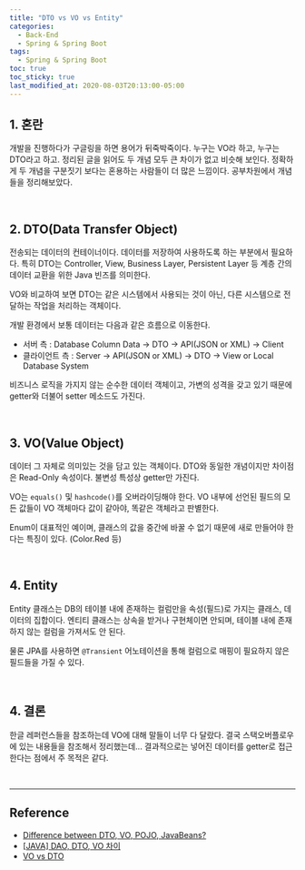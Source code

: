 ```yaml
---
title: "DTO vs VO vs Entity"
categories:
  - Back-End
  - Spring & Spring Boot
tags:
  - Spring & Spring Boot
toc: true
toc_sticky: true
last_modified_at: 2020-08-03T20:13:00-05:00
---
```


## 1. 혼란

개발을 진행하다가 구글링을 하면 용어가 뒤죽박죽이다. 누구는 VO라 하고, 누구는 DTO라고 하고. 정리된 글을 읽어도 두 개념 모두 큰 차이가 없고 비슷해 보인다. 정확하게 두 개념을 구분짓기 보다는 혼용하는 사람들이 더 많은 느낌이다. 공부차원에서 개념들을 정리해보았다.

<br>

## 2. DTO(Data Transfer Object)

전송되는 데이터의 컨테이너이다. 데이터를 저장하여 사용하도록 하는 부분에서 필요하다. 특히 DTO는 Controller, View, Business Layer, Persistent Layer 등 계층 간의 데이터 교환을 위한 Java 빈즈를 의미한다.

VO와 비교하여 보면 DTO는 같은 시스템에서 사용되는 것이 아닌, 다른 시스템으로 전달하는 작업을 처리하는 객체이다.

개발 환경에서 보통 데이터는 다음과 같은 흐름으로 이동한다.
* 서버 측 : Database Column Data -> DTO -> API(JSON or XML) -> Client
* 클라이언트 측 : Server -> API(JSON or XML) -> DTO -> View or Local Database System

비즈니스 로직을 가지지 않는 순수한 데이터 객체이고, 가변의 성격을 갖고 있기 때문에 getter와 더불어 setter 메소드도 가진다.

<br>

## 3. VO(Value Object)

데이터 그 자체로 의미있는 것을 담고 있는 객체이다. DTO와 동일한 개념이지만 차이점은 Read-Only 속성이다. 불변성 특성상 getter만 가진다.

VO는 ``equals()`` 및 ``hashcode()``를 오버라이딩해야 한다. VO 내부에 선언된 필드의 모든 값들이 VO 객체마다 값이 같아야, 똑같은 객체라고 판별한다.

Enum이 대표적인 예이며, 클래스의 값을 중간에 바꿀 수 없기 때문에 새로 만들어야 한다는 특징이 있다. (Color.Red 등)

<br>

## 4. Entity

Entity 클래스는 DB의 테이블 내에 존재하는 컬럼만을 속성(필드)로 가지는 클래스, 데이터의 집합이다. 엔티티 클래스는 상속을 받거나 구현체이면 안되며, 테이블 내에 존재하지 않는 컬럼을 가져서도 안 된다.

물론 JPA를 사용하면 ``@Transient`` 어노테이션을 통해 컬럼으로 매핑이 필요하지 않은 필드들을 가질 수 있다.

<br>

## 4. 결론

한글 레퍼런스들을 참조하는데 VO에 대해 말들이 너무 다 달랐다. 결국 스택오버플로우에 있는 내용들을 참조해서 정리했는데... 결과적으로는 넣어진 데이터를 getter로 접근한다는 점에서 주 목적은 같다.

<br>

---

## Reference

* [Difference between DTO, VO, POJO, JavaBeans?](https://stackoverflow.com/questions/1612334/difference-between-dto-vo-pojo-javabeans)
* [[JAVA] DAO, DTO, VO 차이](https://lemontia.tistory.com/591)
* [VO vs DTO](https://ijbgo.tistory.com/9)

